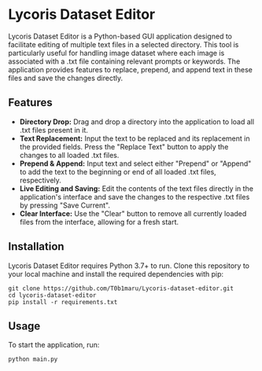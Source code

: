 # Lycoris Dataset Editor

Lycoris Dataset Editor is a Python-based GUI application designed to facilitate editing of multiple text files in a selected directory. This tool is particularly useful for handling image dataset where each image is associated with a .txt file containing relevant prompts or keywords. The application provides features to replace, prepend, and append text in these files and save the changes directly.

## Features

- **Directory Drop:** Drag and drop a directory into the application to load all .txt files present in it.
- **Text Replacement:** Input the text to be replaced and its replacement in the provided fields. Press the "Replace Text" button to apply the changes to all loaded .txt files.
- **Prepend & Append:** Input text and select either "Prepend" or "Append" to add the text to the beginning or end of all loaded .txt files, respectively.
- **Live Editing and Saving:** Edit the contents of the text files directly in the application's interface and save the changes to the respective .txt files by pressing "Save Current".
- **Clear Interface:** Use the "Clear" button to remove all currently loaded files from the interface, allowing for a fresh start.

## Installation

Lycoris Dataset Editor requires Python 3.7+ to run. Clone this repository to your local machine and install the required dependencies with pip:

```
git clone https://github.com/T0b1maru/Lycoris-dataset-editor.git
cd lycoris-dataset-editor
pip install -r requirements.txt
```


## Usage

To start the application, run:

```
python main.py
```

